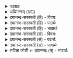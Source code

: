 <details><summary>पदपाठः</summary>

तनू॑नपा॒दिति॒ तनू॑ऽनपात्। प॒थः। ऋ॒तस्य॑। याना॑न्। मध्वा॑। स॒म॒ञ्जन्निति॑ सम्ऽअ॒ञ्जन्। स्व॒द॒य॒। सु॒जि॒ह्वेति॑ सुऽजिह्व। मन्मा॑नि। धी॒भिः। उ॒त। य॒ज्ञम्। ऋ॒न्धन्। दे॒व॒त्रेति॑ देव॒ऽत्रा। च॒। कृ॒णु॒हि॒। अ॒ध्व॒रम्। नः॒। २६।
</details>

<details><summary>अधिमन्त्रम् (VC)</summary>

- विद्वान् देवता
- भार्गवो जमदग्निर्ऋषिः
- निचृत्त्रिष्टुप्
- धैवतः
</details>

<details><summary>दयानन्द-सरस्वती (हि) - विषयः</summary>

फिर उसी विषय को अगले मन्त्र में कहा है ॥
</details>

<details><summary>दयानन्द-सरस्वती (हि) - पदार्थः</summary>

पदार्थान्वयभाषाः -  हे (सुजिह्व) सुन्दर जीभ वा वाणी से युक्त (तनूनपात्) विस्तृत पदार्थों को न गिरानेवाले विद्वान् जन ! आप (ऋतस्य) सत्य वा जल के (यानान्) जिनमें चलें उन (पथः) मार्गों को अग्नि के तुल्य (मध्वा) मधुरता अर्थात् कोमल भाव से (समञ्जन्) सम्यक् प्रकार करते हुए (स्वदय) स्वाद लीजिए अर्थात् प्रसन्न कीजिए (धीभिः) बुद्धियों वा कर्मों से (मन्मानि) यानों को (उत) और (नः) हमारे (अध्वरम्) नष्ट न करने और (यज्ञम्) सङ्गत करने योग्य व्यवहार को (ऋन्धन्) सम्यक् सिद्ध करता हुआ (च) भी (देवत्रा) विद्वानों में स्थित होकर (कृणुहि) कीजिए ॥२६ ॥
</details>

<details><summary>दयानन्द-सरस्वती (हि) - भावार्थः</summary>

भावार्थभाषाः -  इस मन्त्र में वाचकलुप्तोपमालङ्कार है। धार्मिक मनुष्यों को चाहिए कि पथ्य, औषध पदार्थों का सेवन करके सुन्दर प्रकार प्रकाशित होवें, आप्त विद्वानों की सेवा में स्थित हो तथा बुद्धियों को प्राप्त हो के अहिंसारूप धर्म को सेवें ॥२६ ॥
</details>

<details><summary>दयानन्द-सरस्वती (सं) - विषयः</summary>

पुनस्तमेव विषयमाह ॥
</details>

<details><summary>दयानन्द-सरस्वती (सं) - पदार्थः</summary>

पदार्थान्वयभाषाः -  हे सुजिह्व तनूनपात् ! त्वमृतस्य यानान् पथोऽग्निरिव मध्वा समञ्जन् स्वदय, धीभिर्मन्मान्युत नोऽध्वरं यज्ञमृन्धन् देवत्रा च कृणुहि ॥२६ ॥
</details>

<details><summary>दयानन्द-सरस्वती (सं) - भावार्थः</summary>

भावार्थभाषाः -  अत्र वाचकलुप्तोपमालङ्कारः। धार्मिकैर्मनुष्यैः पथ्यौषधसेवनेन सुप्रकाशितैर्भवितव्यम्। आप्तेषु विद्वत्सु स्थित्वा प्रज्ञाः प्राप्याहिंसाख्यो धर्मः सेवितव्यः ॥२६ ॥
</details>

<details><summary>सविता जोशी ← दयानन्दः (म) - भावार्थः</summary>

भावार्थभाषाः -  या मंत्रात वाचकलुप्तोपमालंकार आहे. धार्मिक माणसांनी पथ्यकारक पदार्थांचे सेवन करून चांगल्याप्रकारे जगावे. आप्त विद्वानांची सेवा करावी. बुद्धीच्या साह्याने अहिंसा धर्माचे पालन करावे.
</details>
